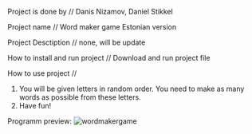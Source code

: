 Project is done by // Danis Nizamov, Daniel Stikkel

Project name // Word maker game Estonian version

Project Desctiption // none, will be update

How to install and run project // Download and run project file

How to use project // 
1. You will be given letters in random order. You need to make as many words as possible from these letters.
2. Have fun!


Programm preview: ![wordmakergame](https://user-images.githubusercontent.com/131642172/233935102-5848e57a-b812-46b8-8bac-b8547aa5e9da.png)

